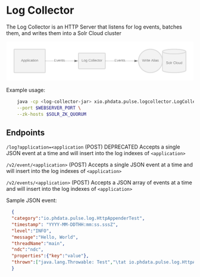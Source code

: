 # Log Collector

The Log Collector is an HTTP Server that listens for log events, batches them, and writes them 
into a Solr Cloud cluster

![log-collector](images/log-collector.png)

Example usage:

```bash 
    java -cp <log-collector-jar> xio.phdata.pulse.logcollector.LogCollector \
    --port $WEBSERVER_PORT \
    --zk-hosts $SOLR_ZK_QUORUM
```



## Endpoints

`/log?application=<application` (POST) DEPRECATED
Accepts a single JSON event at a time and will insert into the log indexes of `<application>`

`/v2/event/<application>` (POST)
Accepts a single JSON event at a time and will insert into the log indexes of `<application>`

`/v2/events/<application>` (POST)
Accepts a JSON array of events at a time and will insert into the log indexes of `<application>`


Sample JSON event:

```json
  {
  "category":"io.phdata.pulse.log.HttpAppenderTest",
  "timestamp": "YYYY-MM-DDTHH:mm:ss.sssZ",
  "level":"INFO",
  "message":"Hello, World",
  "threadName":"main",
  "ndc":"ndc",
  "properties":{"key":"value"},
  "thrown":["java.lang.Throwable: Test","\tat io.phdata.pulse.log.HttpAppenderTest.testRenderJson(HttpAppenderTest.java:24)","\tat sun.reflect.NativeMethodAccessorImpl.invoke0(Native Method)","\tat sun.reflect.NativeMethodAccessorImpl.invoke(NativeMethodAccessorImpl.java:62)","\tat sun.reflect.DelegatingMethodAccessorImpl.invoke(DelegatingMethodAccessorImpl.java:43)","\tat java.lang.reflect.Method.invoke(Method.java:498)","\tat org.junit.runners.model.FrameworkMethod$1.runReflectiveCall(FrameworkMethod.java:50)","\tat org.junit.internal.runners.model.ReflectiveCallable.run(ReflectiveCallable.java:12)","\tat org.junit.runners.model.FrameworkMethod.invokeExplosively(FrameworkMethod.java:47)","\tat org.junit.internal.runners.statements.InvokeMethod.evaluate(InvokeMethod.java:17)","\tat org.junit.runners.ParentRunner.runLeaf(ParentRunner.java:325)","\tat org.junit.runners.BlockJUnit4ClassRunner.runChild(BlockJUnit4ClassRunner.java:78)","\tat org.junit.runners.BlockJUnit4ClassRunner.runChild(BlockJUnit4ClassRunner.java:57)","\tat org.junit.runners.ParentRunner$3.run(ParentRunner.java:290)","\tat org.junit.runners.ParentRunner$1.schedule(ParentRunner.java:71)","\tat org.junit.runners.ParentRunner.runChildren(ParentRunner.java:288)","\tat org.junit.runners.ParentRunner.access$000(ParentRunner.java:58)","\tat org.junit.runners.ParentRunner$2.evaluate(ParentRunner.java:268)","\tat org.junit.runners.ParentRunner.run(ParentRunner.java:363)","\tat org.junit.runner.JUnitCore.run(JUnitCore.java:137)","\tat com.intellij.junit4.JUnit4IdeaTestRunner.startRunnerWithArgs(JUnit4IdeaTestRunner.java:68)","\tat com.intellij.rt.execution.junit.IdeaTestRunner$Repeater.startRunnerWithArgs(IdeaTestRunner.java:47)","\tat com.intellij.rt.execution.junit.JUnitStarter.prepareStreamsAndStart(JUnitStarter.java:242)","\tat com.intellij.rt.execution.junit.JUnitStarter.main(JUnitStarter.java:70)"]
  }
```